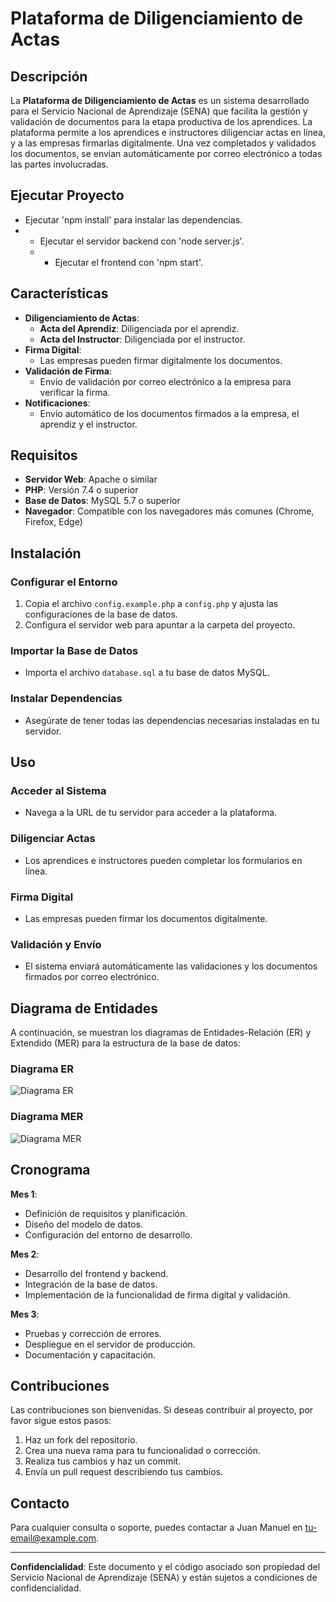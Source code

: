 # Plataforma de Diligenciamiento de Actas

## Descripción

La **Plataforma de Diligenciamiento de Actas** es un sistema desarrollado para el Servicio Nacional de Aprendizaje (SENA) que facilita la gestión y validación de documentos para la etapa productiva de los aprendices. La plataforma permite a los aprendices e instructores diligenciar actas en línea, y a las empresas firmarlas digitalmente. Una vez completados y validados los documentos, se envían automáticamente por correo electrónico a todas las partes involucradas.

## Ejecutar Proyecto

- Ejecutar 'npm install' para instalar las dependencias.
- - Ejecutar el servidor backend con 'node server.js'.
  - - Ejecutar el frontend con 'npm start'.

## Características

- **Diligenciamiento de Actas**:
  - **Acta del Aprendiz**: Diligenciada por el aprendiz.
  - **Acta del Instructor**: Diligenciada por el instructor.
- **Firma Digital**:
  - Las empresas pueden firmar digitalmente los documentos.
- **Validación de Firma**:
  - Envío de validación por correo electrónico a la empresa para verificar la firma.
- **Notificaciones**:
  - Envío automático de los documentos firmados a la empresa, el aprendiz y el instructor.

## Requisitos

- **Servidor Web**: Apache o similar
- **PHP**: Versión 7.4 o superior
- **Base de Datos**: MySQL 5.7 o superior
- **Navegador**: Compatible con los navegadores más comunes (Chrome, Firefox, Edge)

## Instalación

### Configurar el Entorno

1. Copia el archivo `config.example.php` a `config.php` y ajusta las configuraciones de la base de datos.
2. Configura el servidor web para apuntar a la carpeta del proyecto.

### Importar la Base de Datos

- Importa el archivo `database.sql` a tu base de datos MySQL.

### Instalar Dependencias

- Asegúrate de tener todas las dependencias necesarias instaladas en tu servidor.

## Uso

### Acceder al Sistema

- Navega a la URL de tu servidor para acceder a la plataforma.

### Diligenciar Actas

- Los aprendices e instructores pueden completar los formularios en línea.

### Firma Digital

- Las empresas pueden firmar los documentos digitalmente.

### Validación y Envío

- El sistema enviará automáticamente las validaciones y los documentos firmados por correo electrónico.

## Diagrama de Entidades

A continuación, se muestran los diagramas de Entidades-Relación (ER) y Extendido (MER) para la estructura de la base de datos:

### Diagrama ER

![Diagrama ER](ruta/a/diagrama-er.png)

### Diagrama MER

![Diagrama MER](ruta/a/diagrama-mer.png)

## Cronograma

**Mes 1**:
- Definición de requisitos y planificación.
- Diseño del modelo de datos.
- Configuración del entorno de desarrollo.

**Mes 2**:
- Desarrollo del frontend y backend.
- Integración de la base de datos.
- Implementación de la funcionalidad de firma digital y validación.

**Mes 3**:
- Pruebas y corrección de errores.
- Despliegue en el servidor de producción.
- Documentación y capacitación.

## Contribuciones

Las contribuciones son bienvenidas. Si deseas contribuir al proyecto, por favor sigue estos pasos:

1. Haz un fork del repositorio.
2. Crea una nueva rama para tu funcionalidad o corrección.
3. Realiza tus cambios y haz un commit.
4. Envía un pull request describiendo tus cambios.

## Contacto

Para cualquier consulta o soporte, puedes contactar a Juan Manuel en [tu-email@example.com](mailto:tu-email@example.com).

---

**Confidencialidad**: Este documento y el código asociado son propiedad del Servicio Nacional de Aprendizaje (SENA) y están sujetos a condiciones de confidencialidad.

